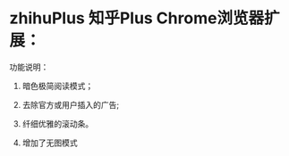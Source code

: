 # zhihuPlus 知乎Plus Chrome浏览器扩展：

功能说明：

  1. 暗色极简阅读模式；

  2. 去除官方或用户插入的广告;

  3. 纤细优雅的滚动条。

  4. 增加了无图模式
